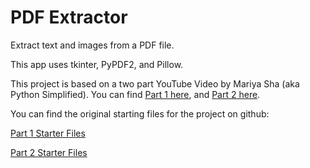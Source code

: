 # PDF Extractor

Extract text and images from a PDF file.

This app uses tkinter, PyPDF2, and Pillow.

This project is based on a two part YouTube Video by Mariya Sha (aka Python Simplified). You can find [Part 1 here](https://www.youtube.com/watch?v=itRLRfuL_PQ&t=17s), and [Part 2 here](https://www.youtube.com/watch?v=y8PR4lTAh5E).

You can find the original starting files for the project on github:

[Part 1 Starter Files](https://github.com/MariyaSha/PDFextract_text/tree/main/starterFiles)

[Part 2 Starter Files](https://github.com/MariyaSha/PDFExtract/tree/main/starterFiles)
